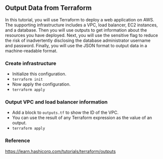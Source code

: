 ## Output Data from Terraform
In this tutorial, you will use Terraform to deploy a web application on AWS. The supporting infrastructure includes a VPC, load balancer, EC2 instances, and a database. Then you will use outputs to get information about the resources you have deployed. Next, you will use the sensitive flag to reduce the risk of inadvertently disclosing the database administrator username and password. Finally, you will use the JSON format to output data in a machine-readable format.

### Create infrastructure
- Initialize this configuration.
- `terraform init`
- Now apply the configuration.
- `terraform apply`

### Output VPC and load balancer information
- Add a block to `outputs.tf` to show the ID of the VPC.
- You can use the result of any Terraform expression as the value of an output.
- `terraform apply`

### Reference
https://learn.hashicorp.com/tutorials/terraform/outputs